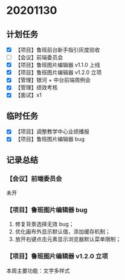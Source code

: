 # 20201130

## 计划任务

- [x] 【项目】鲁班前台新手指引灰度验收
- [ ] 【会议】前端委员会
- [x] 【项目】鲁班图片编辑器 v1.1.0 上线
- [x] 【项目】鲁班图片编辑器 v1.2.0 立项
- [x] 【管理】银河 + 中台前端周例会
- [x] 【管理】绩效考核
- [x] 【面试】x1

## 临时任务

- [x] 【项目】调整教学中心业绩播报
- [x] 【项目】鲁班图片编辑器 bug

## 记录总结

### 【会议】前端委员会

未开

### 【项目】鲁班图片编辑器 bug

1. 修复背景选择无效 bug；
2. 优化画布外显示默认值，添加缓存机制；
3. 放开右键点击元素显示浏览器默认菜单限制；

### 【项目】鲁班图片编辑器 v1.2.0 立项

本周主要功能：文字多样式
